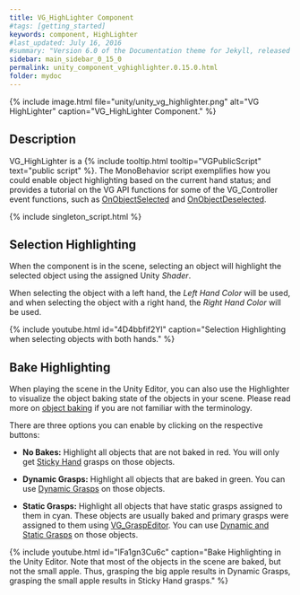 ```yaml
---
title: VG_HighLighter Component
#tags: [getting_started]
keywords: component, HighLighter
#last_updated: July 16, 2016
#summary: "Version 6.0 of the Documentation theme for Jekyll, released July 4, 2016, implements relative links so you can view the files offline or on any server without configuring urls and baseurls. Additionally, you can store pages in subdirectories. Templates for alerts and images are available."
sidebar: main_sidebar_0_15_0
permalink: unity_component_vghighlighter.0.15.0.html
folder: mydoc
---
```


{% include image.html file="unity/unity_vg_highlighter.png" alt="VG HighLighter" caption="VG_HighLighter Component." %}

## Description

VG_HighLighter is a {% include tooltip.html tooltip="VGPublicScript" text="public script" %}.
The MonoBehavior script exemplifies how you could enable object highlighting based on the current hand status; 
and provides a tutorial on the VG API functions for some of the VG_Controller event functions, 
such as [OnObjectSelected](virtualgrasp_unityapi.0.15.0.html#onobjectselected) and [OnObjectDeselected](virtualgrasp_unityapi.0.15.0.html#onobjectdeselected).

{% include singleton_script.html %}

<!--{% include youtube.html id="FX4HQCO_hd8" %}-->

## Selection Highlighting

When the component is in the scene, selecting an object will highlight the selected object using the assigned Unity *Shader*.

When selecting the object with a left hand, the *Left Hand Color* will be used, and when selecting the object with a right hand, the *Right Hand Color* will be used.

{% include youtube.html id="4D4bbfif2YI" caption="Selection Highlighting when selecting objects with both hands." %}

## Bake Highlighting

When playing the scene in the Unity Editor, you can also use the Highlighter to visualize the object baking state of the objects in your scene. 
Please read more on [object baking](object_baking.0.15.0.html) if you are not familiar with the terminology.

There are three options you can enable by clicking on the respective buttons:

* **No Bakes:** Highlight all objects that are not baked in red. You will only get [Sticky Hand](grasp_interaction.0.15.0.html#grasp-interaction-type) grasps on those objects.

* **Dynamic Grasps:** Highlight all objects that are baked in green. You can use [Dynamic Grasps](grasp_interaction.0.15.0.html#grasp-synthesis-method) on those objects.

* **Static Grasps:** Highlight all objects that have static grasps assigned to them in cyan. These objects are usually baked and primary grasps were assigned to them using [VG_GraspEditor](unity_component_vggraspeditor.0.15.0.html). You can use [Dynamic and Static Grasps](grasp_interaction.0.15.0.html#grasp-synthesis-method) on those objects.

{% include youtube.html id="lFa1gn3Cu6c" caption="Bake Highlighting in the Unity Editor. Note that most of the objects in the scene are baked, but not the small apple. Thus, grasping the big apple results in Dynamic Grasps, grasping the small apple results in Sticky Hand grasps." %}

